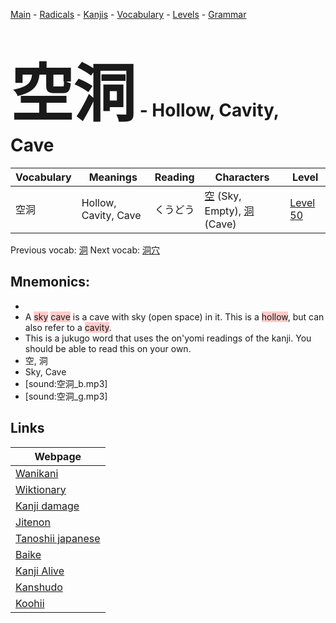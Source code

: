 <style> bigfont {font-size: 100px}</style>
[Main](../README.md) -
[Radicals](../radicals.md) -
[Kanjis](../kanjis.md) -
[Vocabulary](../vocabulary.md) -
[Levels](../levels.md) -
[Grammar](../grammar.md)
# <bigfont> 空洞</bigfont> - Hollow, Cavity, Cave 

| Vocabulary | Meanings | Reading | Characters | Level |
| --- | --- | --- | --- | --- |
| 空洞 | Hollow, Cavity, Cave | くうどう |  [空](../kanjis/空.md) (Sky, Empty), [洞](../kanjis/洞.md) (Cave) | [Level 50](../levels/wk_level50.md) |

Previous vocab: [洞](洞.md) Next vocab: [洞穴](洞穴.md) 

## Mnemonics:

* 
* A <span style="background-color:#ffcccb"> sky</span> <span style="background-color:#ffcccb"> cave</span> is a cave with sky (open space) in it. This is a <span style="background-color:#ffcccb"> hollow</span>, but can also refer to a <span style="background-color:#ffcccb"> cavity</span>.
* This is a jukugo word that uses the on'yomi readings of the kanji. You should be able to read this on your own.
* 空, 洞
* Sky, Cave
* [sound:空洞_b.mp3]
* [sound:空洞_g.mp3]


## Links 

| Webpage |
| --- |
| [Wanikani          ](https://www.wanikani.com/kanji/空洞) |
| [Wiktionary        ](https://en.wiktionary.org/wiki/空洞) |
| [Kanji damage      ](http://www.kanjidamage.com/kanji/search?utf8=✓&q=空洞) |
| [Jitenon           ](https://jitenon.com/kanji/空洞) |
| [Tanoshii japanese ](https://www.tanoshiijapanese.com/dictionary/kanji.cfm?k=空洞) |
| [Baike             ](https://baike.baidu.com/item/空洞) |
| [Kanji Alive       ](https://app.kanjialive.com/空洞) |
| [Kanshudo          ](https://www.kanshudo.com/searchmn?q=空洞) |
| [Koohii            ](https://kanji.koohii.com/study/kanji/空洞) |
